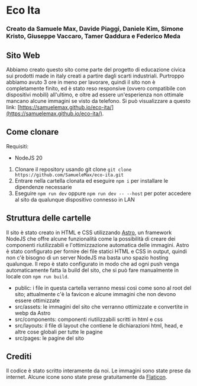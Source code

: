 # Eco Ita
### Creato da Samuele Max, Davide Piaggi, Daniele Kim, Simone Kristo, Giuseppe Vaccaro, Tamer Qaddura e Federico Meda

## Sito Web
Abbiamo creato questo sito come parte del progetto di educazione civica sui prodotti made in italy creati a partire dagli scarti industriali. Purtroppo abbiamo avuto 3 ore in meno per lavorare, quindi il sito non è completamente finito, ed è stato reso responsive (ovvero compatibile con dispositivi mobili) all'ultimo, e oltre ad essere un'esperienza non ottimale mancano alcune immagini se visto da telefono. Si può visualizzare a questo link: [https://samuelemax.github.io/eco-ita/](https://samuelemax.github.io/eco-ita/).

## Come clonare
Requisiti:
- NodeJS 20

1. Clonare il repository usando git clone `git clone https://github.com/SamueleMax/eco-ita.git`
2. Entrare nella cartella clonata ed eseguire `npm i` per installare le dipendenze necessarie
3. Eseguire `npm run dev` oppure `npm run dev -- --host` per poter accedere al sito da qualunque dispositivo connesso in LAN

## Struttura delle cartelle
Il sito è stato creato in HTML e CSS utilizzando [Astro](https://astro.build/), un framework NodeJS che offre alcune funzionalità come la possibilità di creare dei componenti riutilizzabili e l'ottimizzazione automatica delle immagini. Astro è stato configurato per fornire dei file statici HTML e CSS in output, quindi non c'è bisogno di un server NodeJS ma basta uno spazio hosting qualunque. Il repo è stato configurato in modo che ad ogni push venga automaticamente fatta la build del sito, che si può fare manualmente in locale con `npm run build`.

- public: i file in questa cartella verranno messi così come sono al root del sito; attualmente c'è la favicon e alcune immagini che non devono essere ottimizzate
- src/assets: le immagini del sito che verranno ottimizzate e convertite in webp da Astro
- src/components: componenti riutilizzabili scritti in html e css
- src/layouts: il file di layout che contiene le dichiarazioni html, head, e altre cose globali per tutte le pagine
- src/pages: le pagine del sito

## Crediti
Il codice è stato scritto interamente da noi. Le immagini sono state prese da internet. Alcune icone sono state prese gratuitamente da [Flaticon](https://www.flaticon.com/).
